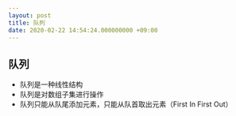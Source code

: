 ```yaml
---
layout: post
title: 队列
date: 2020-02-22 14:54:24.000000000 +09:00
---
```


## 队列

+ 队列是一种线性结构
+ 队列是对数组子集进行操作
+ 队列只能从队尾添加元素，只能从队首取出元素（First In First Out）